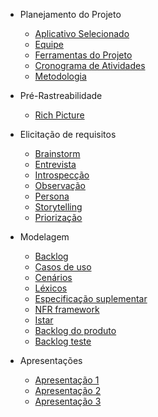 - Planejamento do Projeto
    - [Aplicativo Selecionado](/planejamentoDoProjeto/appSelecionado.md)
    - [Equipe](/planejamentoDoProjeto/equipe.md)
    - [Ferramentas do Projeto](/planejamentoDoProjeto/ferramentas.md)
    - [Cronograma de Atividades](/planejamentoDoProjeto/cronograma.md)
    - [Metodologia](/planejamentoDoProjeto/metodologia.md)

- Pré-Rastreabilidade 
    - [Rich Picture](/planejamentoDoProjeto/richPicture.md)

- Elicitação de requisitos
    - [Brainstorm](/elicitacaoRequisitos/brainstorm.md)
    - [Entrevista](/elicitacaoRequisitos/entrevistas.md)
    - [Introspecção](/elicitacaoRequisitos/introspeccao.md)
    - [Observação](/elicitacaoRequisitos/observacao.md)
    - [Persona](/elicitacaoRequisitos/persona.md)
    - [Storytelling](/elicitacaoRequisitos/storytelling.md)
    - [Priorização](/elicitacaoRequisitos/priorizacao.md)

- Modelagem 
    - [Backlog](/modelagemRequisitos/backlog.md)
    - [Casos de uso](/modelagemRequisitos/casos_de_uso.md)
    - [Cenários](/modelagemRequisitos/cenarios.md)
    - [Léxicos](/modelagemRequisitos/lexicos.md)
    - [Especificação suplementar](/modelagemRequisitos/especificacao_suplementar.md)
    - [NFR framework](/modelagemRequisitos/NFR.md)
    - [Istar](/modelagemRequisitos/Istar.md)
    - [Backlog do produto](/modelagemRequisitos/backlog.md)
    - [Backlog teste](/modelagemRequisitos/userstories.md)

- Apresentações
    - [Apresentação 1](/apresentacoes/apresentacao1.md)
    - [Apresentação 2](/apresentacoes/apresentacao2.md)
    - [Apresentação 3](/apresentacoes/apresentacao3.md)
